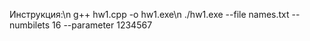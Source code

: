   Инструкция:\n
g++ hw1.cpp -o hw1.exe\n
./hw1.exe --file names.txt --numbilets 16 --parameter 1234567
